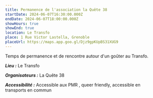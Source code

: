 ```yaml
---
title: Permanence de l'association la Quête 38
startDate: 2024-06-07T16:30:00.000Z
endDate: 2024-06-07T18:00:00.000Z
showHours: true
showEnd: true
location: Le Transfo
place: 1 Rue Victor Lastella, Grenoble
placeUrl: https://maps.app.goo.gl/Djz9gpKUpBS31XUG9
---
```




Temps de permanence et de rencontre autour d'un goûter au Transfo.

***Lieu :*** Le Transfo



***Organisateurs :*** La Quête 38

***Accessibilité :*** Accessible aux PMR , queer friendly, accessible en transports en commun

